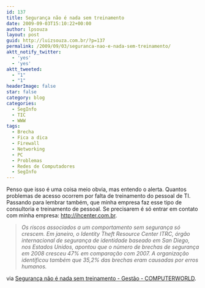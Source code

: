 ```yaml
---
id: 137
title: Segurança não é nada sem treinamento
date: 2009-09-03T15:10:22+00:00
author: lpsouza
layout: post
guid: http://luizsouza.com.br/?p=137
permalink: /2009/09/03/seguranca-nao-e-nada-sem-treinamento/
aktt_notify_twitter:
  - 'yes'
  - 'yes'
aktt_tweeted:
  - "1"
  - "1"
headerImage: false
star: false
category: blog
categories:
  - SegInfo
  - TIC
  - WWW
tags:
  - Brecha
  - Fica a dica
  - Firewall
  - Networking
  - PC
  - Problemas
  - Redes de Computadores
  - SegInfo
---
```

Penso que isso é uma coisa meio obvia, mas entendo o alerta. Quantos problemas de acesso ocorrem por falta de treinamento do pessoal de TI. Passando para lembrar também, que minha empresa faz esse tipo de consultoria e treinamento de pessoal. Se precisarem é só entrar em contato com minha empresa: <a title="IHCenter - Internet Hosting Center" href="http://ihcenter.com.br" target="_blank">http://ihcenter.com.br</a>.

> _Os riscos associados a um comportamento sem segurança só crescem. Em janeiro, o Identity Theft Resource Center ITRC, órgão internacional de segurança de identidade baseado em San Diego, nos Estados Unidos, apontou que o número de brechas de segurança em 2008 cresceu 47% em comparação com 2007. A organização identificou também que 35,2% das brechas eram causadas por erros humanos._

via [Segurança não é nada sem treinamento - Gestão - COMPUTERWORLD](http://computerworld.uol.com.br/gestao/2009/09/03/seguranca-nao-e-nada-sem-treinamento/).